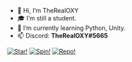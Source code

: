 - 👋 Hi, I’m TheRealOXY
- 🎓 I’m still a student.
- 🌱 I’m currently learning Python, Unity.
- 📫 Discord: **TheRealOXY#5665**

[![Star!](https://i.imgur.com/vHAbKUz.gif)](https://github.com/TheRealOXY)
[![Spin!](https://i.imgur.com/5O9CjB4.gif)](https://github.com/TheRealOXY)
[![Repo!](https://i.imgur.com/rvaM1TS.png)](https://github.com/TheRealOXY?tab=repositories)

